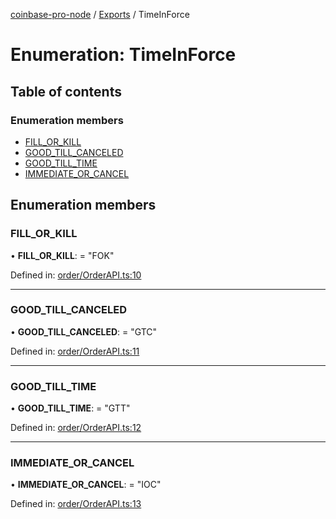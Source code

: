 [coinbase-pro-node](../README.md) / [Exports](../modules.md) / TimeInForce

# Enumeration: TimeInForce

## Table of contents

### Enumeration members

- [FILL\_OR\_KILL](timeinforce.md#fill_or_kill)
- [GOOD\_TILL\_CANCELED](timeinforce.md#good_till_canceled)
- [GOOD\_TILL\_TIME](timeinforce.md#good_till_time)
- [IMMEDIATE\_OR\_CANCEL](timeinforce.md#immediate_or_cancel)

## Enumeration members

### FILL\_OR\_KILL

• **FILL\_OR\_KILL**: = "FOK"

Defined in: [order/OrderAPI.ts:10](https://github.com/bennycode/coinbase-pro-node/blob/c3d8f7c/src/order/OrderAPI.ts#L10)

___

### GOOD\_TILL\_CANCELED

• **GOOD\_TILL\_CANCELED**: = "GTC"

Defined in: [order/OrderAPI.ts:11](https://github.com/bennycode/coinbase-pro-node/blob/c3d8f7c/src/order/OrderAPI.ts#L11)

___

### GOOD\_TILL\_TIME

• **GOOD\_TILL\_TIME**: = "GTT"

Defined in: [order/OrderAPI.ts:12](https://github.com/bennycode/coinbase-pro-node/blob/c3d8f7c/src/order/OrderAPI.ts#L12)

___

### IMMEDIATE\_OR\_CANCEL

• **IMMEDIATE\_OR\_CANCEL**: = "IOC"

Defined in: [order/OrderAPI.ts:13](https://github.com/bennycode/coinbase-pro-node/blob/c3d8f7c/src/order/OrderAPI.ts#L13)
